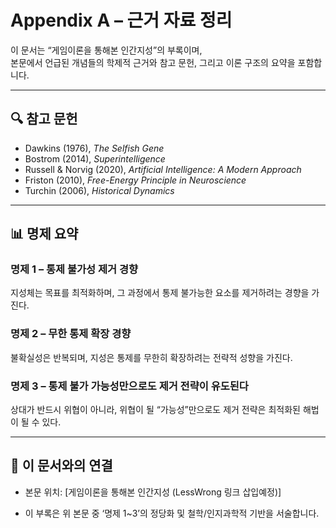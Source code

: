 # Appendix A – 근거 자료 정리

이 문서는 “게임이론을 통해본 인간지성”의 부록이며,  
본문에서 언급된 개념들의 학제적 근거와 참고 문헌, 그리고 이론 구조의 요약을 포함합니다.

---

## 🔍 참고 문헌

- Dawkins (1976), *The Selfish Gene*
- Bostrom (2014), *Superintelligence*
- Russell & Norvig (2020), *Artificial Intelligence: A Modern Approach*
- Friston (2010), *Free-Energy Principle in Neuroscience*
- Turchin (2006), *Historical Dynamics*

---

## 📊 명제 요약

### 명제 1 – 통제 불가성 제거 경향  
지성체는 목표를 최적화하며, 그 과정에서 통제 불가능한 요소를 제거하려는 경향을 가진다.

### 명제 2 – 무한 통제 확장 경향  
불확실성은 반복되며, 지성은 통제를 무한히 확장하려는 전략적 성향을 가진다.

### 명제 3 – 통제 불가 가능성만으로도 제거 전략이 유도된다  
상대가 반드시 위협이 아니라, 위협이 될 “가능성”만으로도 제거 전략은 최적화된 해법이 될 수 있다.

---

## 📁 이 문서와의 연결

- 본문 위치: [게임이론을 통해본 인간지성 (LessWrong 링크 삽입예정)]

- 이 부록은 위 본문 중 ‘명제 1~3’의 정당화 및 철학/인지과학적 기반을 서술합니다.
